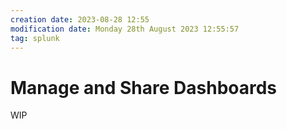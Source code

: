 ```yaml
---
creation date: 2023-08-28 12:55
modification date: Monday 28th August 2023 12:55:57
tag: splunk
---
```

# Manage and Share Dashboards

WIP